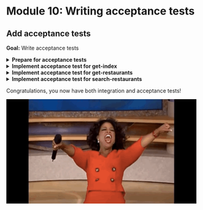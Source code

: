 # Module 10: Writing acceptance tests

## Add acceptance tests

**Goal:** Write acceptance tests

<details>
<summary><b>Prepare for acceptance tests</b></summary><p>

1. Open `steps/when.js`.

2. First, we need to add a couple of dependencies, let's add them to the top of the file.

```javascript
const aws4 = require("aws4");
const URL = require("url");
const http = require("axios");
```

These are necessary because we'll need to make HTTP request to the deploy API endpoints, and where applicable we might need to sign the request with our IAM credentials (e.g. with the `/restaurants` endpoint) which is why we need `aws4`.

To allow the `when` module to toggle between "invoke function locally" and "call the deployed API", we can use an environment variable that is set when we run the test.

Let's call this environment variable `TEST_MODE`.

So let's add this line to the top of the `when.js` file:

```javascript
const mode = process.env.TEST_MODE;
```

And let's say if `mode` is `handler`, then we'll invoke the functions locally, otherwise, if it's `http`, then we'll call the deploy API endpoint.

2. With that in mind, let's modify the `when.we_invoke_get_index` function to toggle between invoking function locally and remotely.

```javascript
const we_invoke_get_index = async () => {
  switch (mode) {
    case "handler":
      return await viaHandler({}, "get-index");
    case "http":
      return await viaHttp("", "GET");
    default:
      throw new Error(`unsupported mode: ${mode}`);
  }
};
```

Don't worry, we'll implement the `viaHttp` method in a minute, for now, just know that we need to pass in a relative path (in this case `''` for the root) and a HTTP method (`'GET'` in this case).

To make the HTTP request, we need to know the root URL for the deploy API and put it somewhere so the `viaHttp` method can use.

Luckily, we already capture and load environment variables via the `serverless-export-env` plugin and the `dotEnv` module.

So we just need to add the root URL to our API as an environment variable.

3. Open `serverless.yml`.

4. Add the following to the `provider` section:

```yml
environment:
  rest_api_url:
    Fn::Join:
      - ""
      - - https://
        - !Ref ApiGatewayRestApi
        - .execute-api.${self:provider.region}.amazonaws.com/${self:provider.stage}
```

Because this environment variable is added to the `provider` section as opposed to under a specific function's definition, it's added to all the functions in this project.

After this change, the `provider` section of your `serverless.yml` should look like this (pay attention to the indentation):

```yml
provider:
  name: aws
  runtime: nodejs12.x
  region: eu-west-1

  iamRoleStatements:
    - Effect: Allow
      Action: dynamodb:scan
      Resource: !GetAtt RestaurantsTable.Arn
    - Effect: Allow
      Action: execute-api:Invoke
      Resource: !Sub arn:aws:execute-api:${AWS::Region}:${AWS::AccountId}:${ApiGatewayRestApi}/${self:provider.stage}/GET/restaurants

  environment:
    rest_api_url:
      Fn::Join:
        - ""
        - - https://
          - !Ref ApiGatewayRestApi
          - .execute-api.${self:provider.region}.amazonaws.com/${self:provider.stage}
```

The `serverless-export-env` plugin would add this new environment variable to the `.env` file, which is then picked up and loaded into our tests by the `init` module.

But we also need to set the `TEST_MODE` environment variable too. We'll do that in the `scripts` in `package.json`

5. Open `package.json`.

6. Change the `test` script to the following:

```json
"test": "npm run dotEnv && cross-env TEST_MODE=handler jest"
```

After this change, your `scripts` object should look like this:

```json
  "scripts": {
    "sls": "serverless",
    "dotEnv": "sls export-env --all",
    "test": "npm run dotEnv && cross-env TEST_MODE=handler jest"
  },
```

This sets the `TEST_MODE` environment variable to `handler` whenever we run `npm run test` (or `npm t`).

7. Rerun the integration tests

`npm run test`

and see that the tests are still passing.

```
 PASS  tests/test_cases/get-restaurants.tests.js
 PASS  tests/test_cases/search-restaurants.tests.js
 PASS  tests/test_cases/get-index.tests.js

Test Suites: 3 passed, 3 total
Tests:       3 passed, 3 total
Snapshots:   0 total
Time:        1.74s, estimated 2s
```

Ok, now we're ready to implement the acceptance test.

</p></details>

<details>
<summary><b>Implement acceptance test for get-index</b></summary><p>

Now, let's fill in the gaps and implement the `viaHttp` method we left off in the last exercise.

1. Open `steps/when.js`.

2. Add the following after the `viaHandler` function:

```javascript
const respondFrom = async (httpRes) => ({
  statusCode: httpRes.status,
  body: httpRes.data,
  headers: httpRes.headers,
});

const signHttpRequest = (url) => {
  const urlData = URL.parse(url);
  const opts = {
    host: urlData.hostname,
    path: urlData.pathname,
  };

  aws4.sign(opts);
  return opts.headers;
};

const viaHttp = async (relPath, method, opts) => {
  const url = `${process.env.rest_api_url}/${relPath}`;
  console.info(`invoking via HTTP ${method} ${url}`);

  try {
    const data = _.get(opts, "body");
    let headers = {};
    if (_.get(opts, "iam_auth", false) === true) {
      headers = signHttpRequest(url);
    }

    const authHeader = _.get(opts, "auth");
    if (authHeader) {
      headers.Authorization = authHeader;
    }

    const httpReq = http.request({
      method,
      url,
      headers,
      data,
    });

    const res = await httpReq;
    return respondFrom(res);
  } catch (err) {
    if (err.status) {
      return {
        statusCode: err.status,
        headers: err.response.headers,
      };
    } else {
      throw err;
    }
  }
};
```

Let's break it down.

This `viaHttp` method makes a HTTP request to the relative path on the `rest_api_url` environment variable (which we configured in the `serverless.yml` and loaded through `.env` file that's generated before every test).

You can pass in an `opts` object to pass in additional arguments:

- `body`: useful for `POST` and `PUT` requests.
- `iam_auth`: we should sign the HTTP request using our IAM credentials (which is what the `signHttpRequest` method is for)
- `auth`: include this as the `Authorization` header, used for authenticating against Cognito-protected endpoints (i.e. `search-restaurants`)

Since `axios` has a different response structure to our Lambda function, we need the `respondFrom` method massage the `axios` response to what we need.

Now, to actually run the acceptance test, we need to a new script to `package.json`.

3. Open `package.json`.

4. Add an `acceptance` script to `scripts`.

```json
"acceptance": "npm run dotEnv && cross-env TEST_MODE=http jest"
```

After this change, your `scripts` section should look like this:

```json
  "scripts": {
    "sls": "serverless",
    "dotEnv": "sls export-env --all",
    "test": "npm run dotEnv && cross-env TEST_MODE=handler jest",
    "acceptance": "npm run dotEnv && cross-env TEST_MODE=http jest"
  },
```

5. Run the acceptance test

`npm run acceptance`

and see that the `get-index` function is failing

```
 PASS  tests/test_cases/get-restaurants.tests.js
 PASS  tests/test_cases/search-restaurants.tests.js
 FAIL  tests/test_cases/get-index.tests.js
  ● Console

    console.info tests/steps/when.js:39
      invoking via HTTP GET https://4q8sbvheq2.execute-api.eu-west-1.amazonaws.com/dev/

  ● When we invoke the GET / endpoint › Should return the index page with 8 restaurants

    expect(received).toEqual(expected) // deep equality

    Expected: "text/html; charset=UTF-8"
    Received: undefined

      11 |
      12 |     expect(res.statusCode).toEqual(200)
    > 13 |     expect(res.headers['Content-Type']).toEqual('text/html; charset=UTF-8')
         |                                         ^
      14 |     expect(res.body).toBeDefined()
      15 |
      16 |     const $ = cheerio.load(res.body)

      at Object.it (tests/test_cases/get-index.tests.js:13:41)

Test Suites: 1 failed, 2 passed, 3 total
Tests:       1 failed, 2 passed, 3 total
Snapshots:   0 total
Time:        1.933s, estimated 2s
```

This is because the HTTP client `axios` lower-cases the `Content-Type` automatically, but both our test and the `get-index` function is returning camel-case.

At this point, you have two options:

1. in the `respondFrom` function, change the `Content-Type` header to be camel-case
2. change the `viaHandler` method and the `get-index` function to use lower case `content-type` to match `axios`'s behaviour

While I don't have a strong preference either way, I opted for option 2.

6. Modify `test_cases/get-index.tests.js` to look for `content-type` instead of `Content-Type`

```javascript
expect(res.headers["content-type"]).toEqual("text/html; charset=UTF-8");
```

7. Modify `functions/get-index.js` to return `content-type` header instead of `Content-Type`

```javascript
const response = {
  statusCode: 200,
  headers: {
    "content-type": "text/html; charset=UTF-8",
  },
  body: html,
};
```

8. Modify `steps/when.js`'s `viaHandler` method to look for `content-type` instead of `Content-Type`

```javascript
const viaHandler = async (event, functionName) => {
  const handler = require(`${APP_ROOT}/functions/${functionName}`).handler;

  const context = {};
  const response = await handler(event, context);
  const contentType = _.get(
    response,
    "headers.content-type",
    "application/json"
  );
  if (response.body && contentType === "application/json") {
    response.body = JSON.parse(response.body);
  }
  return response;
};
```

9. Run the acceptance test

`npm run acceptance`

and see that the `get-index` function is now passing

```
 PASS  tests/test_cases/get-index.tests.js
  ● Console

    console.info tests/steps/when.js:39
      invoking via HTTP GET https://4q8sbvheq2.execute-api.eu-west-1.amazonaws.com/dev/

 PASS  tests/test_cases/get-restaurants.tests.js
 PASS  tests/test_cases/search-restaurants.tests.js

Test Suites: 3 passed, 3 total
Tests:       3 passed, 3 total
Snapshots:   0 total
Time:        1.924s, estimated 2s
```

You can tell the `get-index` test is now calling the deployed endpoint by this log message:

```bash
invoking via HTTP GET https://4q8sbvheq2.execute-api.eu-west-1.amazonaws.com/dev/
```

</p></details>

<details>
<summary><b>Implement acceptance test for get-restaurants</b></summary><p>

1. Modify `when.we_invoke_get_restaurants` to toggle between invoking function locally and remotely

```javascript
const we_invoke_get_restaurants = async () => {
  switch (mode) {
    case "handler":
      return await viaHandler({}, "get-restaurants");
    case "http":
      return await viaHttp("restaurants", "GET", { iam_auth: true });
    default:
      throw new Error(`unsupported mode: ${mode}`);
  }
};
```

2. Run the acceptance test

`npm run acceptance`

and see that both `get-index` and `get-restaurants` tests are passing

```
 PASS  tests/test_cases/get-restaurants.tests.js
  ● Console

    console.info tests/steps/when.js:39
      invoking via HTTP GET https://4q8sbvheq2.execute-api.eu-west-1.amazonaws.com/dev/restaur
ants

 PASS  tests/test_cases/search-restaurants.tests.js
 PASS  tests/test_cases/get-index.tests.js
  ● Console

    console.info tests/steps/when.js:39
      invoking via HTTP GET https://4q8sbvheq2.execute-api.eu-west-1.amazonaws.com/dev/


Test Suites: 3 passed, 3 total
Tests:       3 passed, 3 total
Snapshots:   0 total
Time:        1.707s, estimated 2s
```

</p></details>

<details>
<summary><b>Implement acceptance test for search-restaurants</b></summary><p>

This is a bit trickier, since the `search-restaurant` endpoint is protected by a Cognito custom authorizer. It means our test code would need to authenticate itself against Cognito first.

Remember that `server` client we created when set up the Cognito user pool? If not, look in your `serverless.yml` you'll find it.

```yml
ServerCognitoUserPoolClient:
  Type: AWS::Cognito::UserPoolClient
  Properties:
    ClientName: server
    UserPoolId: !Ref CognitoUserPool
    ExplicitAuthFlows:
      - ALLOW_ADMIN_USER_PASSWORD_AUTH
      - ALLOW_REFRESH_TOKEN_AUTH
    PreventUserExistenceErrors: ENABLED
```

The `ALLOW_ADMIN_USER_PASSWORD_AUTH` auth flow allows us to call the Cognito admin endpoints to register users and sign in as them.

Oh, and to avoid having an implicit dependency on some user having been created in Cognito, each test should create its own user, and delete it afterwards.

And to avoid clashing on username, let's use randomized usernames.

1. Install `chance` as a dependency

`npm install --save chance`

[Chance](https://chancejs.com/) is a handy module for generating random strings, names, etc. We'll use it to generate usernames, first names and last names, etc.

Notice that I'm installing it as a production dependency, and not a dev dependency? It's because we're going to use it in later exercises too ;-)

2. Add a file `given.js` to `steps` folder

3. Modify `steps/given.js` to the following

```javascript
const AWS = require("aws-sdk");
const chance = require("chance").Chance();

// needs number, special char, upper and lower case
const random_password = () => `${chance.string({ length: 8 })}B!gM0uth`;

const an_authenticated_user = async () => {
  const cognito = new AWS.CognitoIdentityServiceProvider();

  const userpoolId = process.env.cognito_user_pool_id;
  const clientId = process.env.cognito_server_client_id;

  const firstName = chance.first({ nationality: "en" });
  const lastName = chance.last({ nationality: "en" });
  const suffix = chance.string({
    length: 8,
    pool: "abcdefghijklmnopqrstuvwxyz",
  });
  const username = `test-${firstName}-${lastName}-${suffix}`;
  const password = random_password();
  const email = `${firstName}-${lastName}@big-mouth.com`;

  const createReq = {
    UserPoolId: userpoolId,
    Username: username,
    MessageAction: "SUPPRESS",
    TemporaryPassword: password,
    UserAttributes: [
      { Name: "given_name", Value: firstName },
      { Name: "family_name", Value: lastName },
      { Name: "email", Value: email },
    ],
  };
  await cognito.adminCreateUser(createReq).promise();

  console.log(`[${username}] - user is created`);

  const req = {
    AuthFlow: "ADMIN_NO_SRP_AUTH",
    UserPoolId: userpoolId,
    ClientId: clientId,
    AuthParameters: {
      USERNAME: username,
      PASSWORD: password,
    },
  };
  const resp = await cognito.adminInitiateAuth(req).promise();

  console.log(`[${username}] - initialised auth flow`);

  const challengeReq = {
    UserPoolId: userpoolId,
    ClientId: clientId,
    ChallengeName: resp.ChallengeName,
    Session: resp.Session,
    ChallengeResponses: {
      USERNAME: username,
      NEW_PASSWORD: random_password(),
    },
  };
  const challengeResp = await cognito
    .adminRespondToAuthChallenge(challengeReq)
    .promise();

  console.log(`[${username}] - responded to auth challenge`);

  return {
    username,
    firstName,
    lastName,
    idToken: challengeResp.AuthenticationResult.IdToken,
  };
};

module.exports = {
  an_authenticated_user,
};
```

This requires the env vars `cognito_user_pool_id` and `cognito_server_client_id`.

While the `cognito_user_pool_id` is already captured as an environment variable for the `get-index` function, we need to add the `cognito_server_client_id` environment variable.

4. None of our functions need the Cognito server client id, but for the purpose of our tests, we need to capture it somehow. The closest function I can think of is the `get-index` function, so let's put it there.

Open the `serverless.yml` and update the `get-index` function's definition to add a `cognito_server_client_id` environment variable like this:

`cognito_server_client_id: !Ref ServerCognitoUserPoolClient`

After this change, your `get-index` function should look like this:

```yml
get-index:
  handler: functions/get-index.handler
  events:
    - http:
        path: /
        method: get
  environment:
    restaurants_api:
      Fn::Join:
        - ""
        - - https://
          - !Ref ApiGatewayRestApi
          - .execute-api.${self:provider.region}.amazonaws.com/${self:provider.stage}/restaurants
    cognito_user_pool_id: !Ref CognitoUserPool
    cognito_client_id: !Ref WebCognitoUserPoolClient
    cognito_server_client_id: !Ref ServerCognitoUserPoolClient
```

5. After each test, we also want to delete the test user so test data doesn't just accumulate in our environment.

Add a file `teardown.js` to the `steps` folder and paste the following in

```javascript
const AWS = require("aws-sdk");

const an_authenticated_user = async (user) => {
  const cognito = new AWS.CognitoIdentityServiceProvider();

  let req = {
    UserPoolId: process.env.cognito_user_pool_id,
    Username: user.username,
  };
  await cognito.adminDeleteUser(req).promise();

  console.log(`[${user.username}] - user deleted`);
};

module.exports = {
  an_authenticated_user,
};
```

5. Modify `steps/when.js` so that when we search restaurants, we would do so as an authenticated user.

Change the `we_invoke_search_restaurants` method to the following.

```javascript
const we_invoke_search_restaurants = async (theme, user) => {
  const body = JSON.stringify({ theme });

  switch (mode) {
    case "handler":
      return await viaHandler({ body }, "search-restaurants");
    case "http":
      const auth = user.idToken;
      return await viaHttp("restaurants/search", "POST", { body, auth });
    default:
      throw new Error(`unsupported mode: ${mode}`);
  }
};
```

Notice that we're not taking in a `user` argument as well. This should be the authenticated Cognito user.

So let's go back to the test, and add steps to create and delete cognito users.

6. Open `test_cases/search-restaurants.tests.js` and replace the whole file with the following

```javascript
const { init } = require("../steps/init");
const when = require("../steps/when");
const teardown = require("../steps/teardown");
const given = require("../steps/given");

describe("Given an authenticated user", () => {
  let user;

  beforeAll(async () => {
    await init();
    user = await given.an_authenticated_user();
  });

  afterAll(async () => {
    await teardown.an_authenticated_user(user);
  });

  describe(`When we invoke the POST /restaurants/search endpoint with theme 'cartoon'`, () => {
    it(`Should return an array of 4 restaurants`, async () => {
      const res = await when.we_invoke_search_restaurants("cartoon", user);

      expect(res.statusCode).toEqual(200);
      expect(res.body).toHaveLength(4);

      for (const restaurant of res.body) {
        expect(restaurant).toHaveProperty("name");
        expect(restaurant).toHaveProperty("image");
      }
    });
  });
});
```

7. Run the acceptance tests

`npm run acceptance`

and see that all 3 tests are passing

```
 PASS  tests/test_cases/get-restaurants.tests.js
  ● Console

    console.info tests/steps/when.js:39
      invoking via HTTP GET https://4q8sbvheq2.execute-api.eu-west-1.amazonaws.com/dev/restaur
ants

 PASS  tests/test_cases/get-index.tests.js
  ● Console

    console.info tests/steps/when.js:39
      invoking via HTTP GET https://4q8sbvheq2.execute-api.eu-west-1.amazonaws.com/dev/

 PASS  tests/test_cases/search-restaurants.tests.js
  ● Console

    console.info tests/steps/when.js:39
      invoking via HTTP POST https://4q8sbvheq2.execute-api.eu-west-1.amazonaws.com/dev/restau
rants/search


Test Suites: 3 passed, 3 total
Tests:       3 passed, 3 total
Snapshots:   0 total
Time:        4.098s
```

8. Run the integration tests again and see that all 3 tests are still passing as well

```
 PASS  tests/test_cases/get-index.tests.js
 PASS  tests/test_cases/get-restaurants.tests.js
 PASS  tests/test_cases/search-restaurants.tests.js

Test Suites: 3 passed, 3 total
Tests:       3 passed, 3 total
Snapshots:   0 total
Time:        4.393s
```

</p></details>

Congratulations, you now have both integration and acceptance tests!

![](/images/mod10-001.gif)
